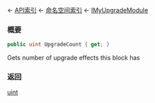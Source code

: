 ← [API索引](Api-Index) ← [命名空间索引](Namespace-Index) ← [IMyUpgradeModule](Sandbox.ModAPI.Ingame.IMyUpgradeModule)

### 概要

```csharp
public uint UpgradeCount { get; }
```

Gets number of upgrade effects this block has

### 返回

[uint](https://docs.microsoft.com/en-us/dotnet/api/System.UInt32?view=netframework-4.6)

